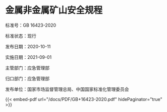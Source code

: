 # 金属非金属矿山安全规程

标准号：GB 16423-2020

标准状态：现行

发布日期：2020-10-11

实施日期：2021-09-01

主管部门：应急管理部

归口部门：应急管理部

发布单位：国家市场监督管理总局、中国国家标准化管理委员会

<!-- INFO END -->

{{< embed-pdf url="/docs/PDF/GB+16423-2020.pdf" hidePaginator="true" >}}

